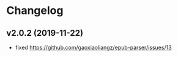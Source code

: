 # Changelog

## v2.0.2 (2019-11-22)

- fixed <https://github.com/gaoxiaoliangz/epub-parser/issues/13>

